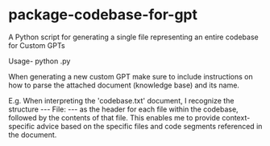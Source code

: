 # package-codebase-for-gpt
A Python script for generating a single file representing an entire codebase for Custom GPTs


Usage-
python <package script>.py <path-to-codebase> <output-file-path>


When generating a new custom GPT make sure to include instructions on how to parse the attached document (knowledge base) and its name.

E.g.
When interpreting the 'codebase.txt' document, I recognize the structure --- File: <filename> --- as the header for each file within the codebase, followed by the contents of that file. This enables me to provide context-specific advice based on the specific files and code segments referenced in the document.
